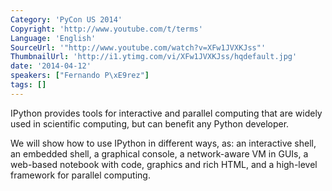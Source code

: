 ```yaml
---
Category: 'PyCon US 2014'
Copyright: 'http://www.youtube.com/t/terms'
Language: 'English'
SourceUrl: '"http://www.youtube.com/watch?v=XFw1JVXKJss"'
ThumbnailUrl: 'http://i1.ytimg.com/vi/XFw1JVXKJss/hqdefault.jpg'
date: '2014-04-12'
speakers: ["Fernando P\xE9rez"]
tags: []
---
```

IPython provides tools for interactive and parallel computing that are widely used in scientific computing, but can benefit any Python developer.

 We will show how to use IPython in different ways, as: an interactive shell, an embedded shell, a graphical console, a network-aware VM in GUIs, a web-based notebook with code, graphics and rich HTML, and a high-level framework for parallel computing.